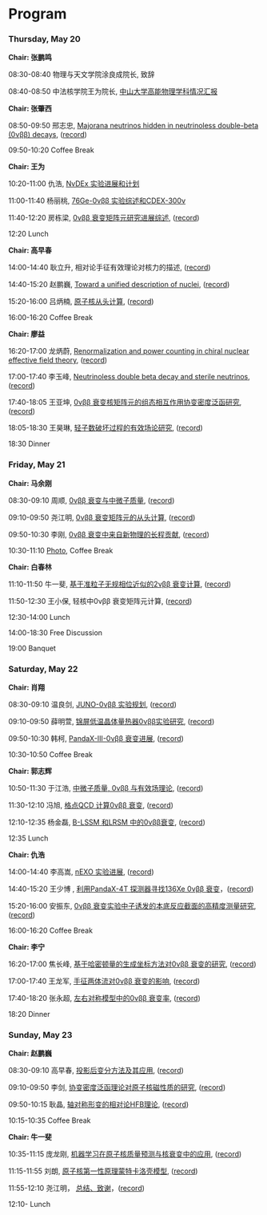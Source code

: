 # Program



### Thursday, May 20

**Chair: 张鹏鸣**

08:30-08:40 物理与天文学院涂良成院长, 致辞
 
08:40-08:50 中法核学院王为院长, [中⼭⼤学⾼能物理学科情况汇报](./talks/0520_Wang.pdf)
            

**Chair: 张肇⻄**

08:50-09:50 邢志忠, [Majorana neutrinos hidden in neutrinoless double-beta (0νββ) decays](./talks/0520_Xing.pdf), ([record](https://www.bilibili.com/video/BV1Zw411d7Lg/))

09:50-10:20 Coffee Break 

**Chair: 王为**

10:20-11:00 仇浩, [NvDEx 实验进展和计划](./talks/0520_Chou.pdf)

11:00-11:40 杨丽桃, [76Ge-0νββ 实验综述和CDEX-300ν](./talks/0520_Yang.pdf)

11:40-12:20 房栋梁, [0νββ 衰变矩阵元研究进展综述](./talks/0520_Fang.pdf), ([record](https://www.bilibili.com/video/BV18f4y1t7Wq)) 

12:20 Lunch 

**Chair: ⾼早春**

14:00-14:40 耿⽴升, 相对论⼿征有效理论对核⼒的描述, ([record](https://www.bilibili.com/video/BV1Dg411g7Du))

14:40-15:20 赵鹏巍, [Toward a unified description of nuclei](./talks/0520_Zhao.pdf), ([record](https://www.bilibili.com/video/BV1fy4y1u7xi))

15:20-16:00 吕炳楠, [原⼦核从头计算](./talks/0520_Lu.pdf), ([record](https://www.bilibili.com/video/BV1S64y1r79o))

16:00-16:20 Coffee Break 

**Chair: 廖益**

16:20-17:00 ⻰炳蔚, [Renormalization and power counting in chiral nuclear effective field theory](./talks/0520_Long.pdf), ([record](https://www.bilibili.com/video/BV1SQ4y197zz))

17:00-17:40 李⽟峰, [Neutrinoless double beta decay and sterile neutrinos](./talks/0520_Li.pdf), ([record](https://www.bilibili.com/video/BV1wf4y1h7Xc))

17:40-18:05 王亚坤, [0νββ 衰变核矩阵元的组态相互作⽤协变密度泛函研究](./talks/0520_WangYK.pdf), ([record](https://www.bilibili.com/video/BV1tg411g7Y7))

18:05-18:30 王昊琳, [轻⼦数破坏过程的有效场论研究](./talks/0520_WangHL.pdf), ([record](https://www.bilibili.com/video/BV1aB4y1M7P1))

18:30 Dinner

### Friday, May 21 

**Chair: 马余刚**

08:30-09:10 周顺, [0νββ 衰变与中微⼦质量](./talks/0521_Zhou.pdf), ([record](https://www.bilibili.com/video/BV1pb4y1o7jk))

09:10-09:50 尧江明, [0νββ 衰变矩阵元的从头计算](./talks/0521_Yao.pdf), ([record](https://www.bilibili.com/video/BV1Gq4y1L7L1))

09:50-10:30 李刚, [0νββ 衰变中来⾃新物理的⻓程贡献](./talks/0521_Li.pdf), ([record]())

10:30-11:10 [Photo](./photo/photo.md), Coffee Break 

**Chair: 白春林**

11:10-11:50 牛一斐, [基于准粒⼦⽆规相位近似的2νββ 衰变计算](./talks/0521_Niu.pdf), ([record]())

11:50-12:30 王小保, 轻核中0νββ 衰变矩阵元计算, ([record]())

12:30-14:00 Lunch

14:00-18:30 Free Discussion

19:00 Banquet

### Saturday, May 22 

**Chair: 肖翔**

08:30-09:10 温良剑, [JUNO-0νββ 实验规划](./talks/0522_Wen.pdf), ([record](https://www.bilibili.com/video/BV1D54y1G7CN))

09:10-09:50 薛明萱, [锦屏低温晶体量热器0νββ实验研究](./talks/0522_Xue.pdf), ([record](https://www.bilibili.com/video/BV1zf4y187Az))

09:50-10:30 韩柯, [PandaX-III-0νββ 衰变进展](./talks/0522_Han.pdf), ([record](https://www.bilibili.com/video/BV1P64y1978L))

10:30-10:50 Coffee Break 

**Chair: 郭志辉**

10:50-11:30 于江浩, [中微⼦质量, 0νββ 与有效场理论](./talks/0522_Yu.pdf), ([record](https://www.bilibili.com/video/BV1Vv411W7Y7))

11:30-12:10 冯旭, [格点QCD 计算0νββ 衰变](./talks/0522_Feng.pdf), ([record](https://www.bilibili.com/video/BV14X4y1A7D1))

12:10-12:35 杨⾦磊, [B-LSSM 和LRSM 中的0νββ衰变](./talks/0522_Yang.pdf), ([record](https://www.bilibili.com/video/BV1KM4y1u7Pi))

12:35 Lunch


**Chair: 仇浩**

14:00-14:40 李⾼嵩, [nEXO 实验进展](./talks/0522_Li.pdf), ([record](https://www.bilibili.com/video/BV1zK4y1u7CA))

14:40-15:20 王少博 , [利⽤PandaX-4T 探测器寻找136Xe 0νββ 衰变](./talks/0522_WangSB.pdf)，([record](https://www.bilibili.com/video/BV1Vy4y1g724))

15:20-16:00 安振东, [0νββ 衰变实验中⼦诱发的本底反应截⾯的⾼精度测量研究](./talks/0522_An.pdf), ([record](https://www.bilibili.com/video/BV1sf4y187Q8))

16:00-16:20 Coffee Break 

**Chair: 李宁**

16:20-17:00 焦⻓峰, [基于哈密顿量的⽣成坐标⽅法对0νββ 衰变的研究](./talks/0522_Jiao.pdf), ([record](https://www.bilibili.com/video/BV1C64y1X7PE))

17:00-17:40 王⻰军, [⼿征两体流对0νββ 衰变的影响](./talks/0522_WangLJ.pdf), ([record](https://www.bilibili.com/video/BV16g411g7J6))

17:40-18:20 张永超, [左右对称模型中的0νββ 衰变率](./talks/0522_Zhang.pdf), ([record](https://www.bilibili.com/video/BV1o54y1G7u5))

18:20 Dinner

### Sunday, May 23 

**Chair: 赵鹏巍**

08:30-09:10 ⾼早春, [投影后变分⽅法及其应⽤](./talks/0523_Gao.ppt), ([record](https://space.bilibili.com/1360304496?spm_id_from=333.788.b_765f7570696e666f.2)) 

09:10-09:50 李剑, [协变密度泛函理论对原⼦核磁性质的研究](./talks/0523_Li.pdf), ([record](https://space.bilibili.com/1360304496?spm_id_from=333.788.b_765f7570696e666f.2)) 

09:50-10:15 耿晶, [轴对称形变的相对论HFB理论](./talks/0523_Geng.pdf), ([record](https://www.bilibili.com/video/BV1XB4y1M7pA)) 

10:15-10:35 Coffee Break 

**Chair: 牛一斐**

10:35-11:15 庞⻰刚, [机器学习在原⼦核质量预测与核衰变中的应⽤](./talks/0523_Pang.pdf), ([record](https://www.bilibili.com/video/BV1Dv411p712)) 

11:15-11:55 刘朗, [原⼦核第⼀性原理蒙特卡洛壳模型](./talks/0523_Liu.pdf), ([record](https://www.bilibili.com/video/BV1XK4y1u7JV)) 

11:55-12:10 尧江明， [总结、致谢](./talks/0523_Yao.pdf)，([record](https://www.bilibili.com/video/BV1Sf4y187u9))  

12:10- Lunch

